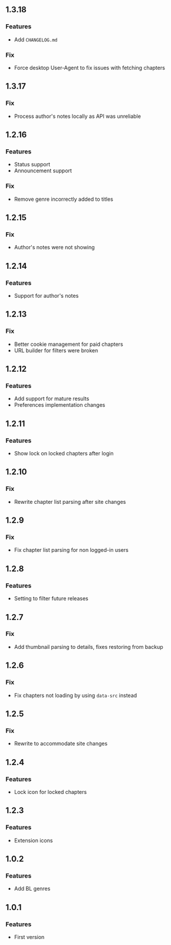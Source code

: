 ## 1.3.18

### Features

 * Add `CHANGELOG.md`

### Fix

 * Force desktop User-Agent to fix issues with fetching chapters

## 1.3.17

### Fix

 * Process author's notes locally as API was unreliable

## 1.2.16

### Features

 * Status support
 * Announcement support

### Fix

 * Remove genre incorrectly added to titles

## 1.2.15

### Fix

 * Author's notes were not showing

## 1.2.14

### Features

 * Support for author's notes

## 1.2.13

### Fix

 * Better cookie management for paid chapters
 * URL builder for filters were broken

## 1.2.12

### Features

 * Add support for mature results
 * Preferences implementation changes

## 1.2.11

### Features

 * Show lock on locked chapters after login

## 1.2.10

### Fix

 * Rewrite chapter list parsing after site changes

## 1.2.9

### Fix

 * Fix chapter list parsing for non logged-in users

## 1.2.8

### Features

 * Setting to filter future releases

## 1.2.7

### Fix

 * Add thumbnail parsing to details, fixes restoring from backup

## 1.2.6

### Fix

* Fix chapters not loading by using `data-src` instead

## 1.2.5

### Fix

* Rewrite to accommodate site changes

## 1.2.4

### Features

 * Lock icon for locked chapters

## 1.2.3

### Features

 * Extension icons

## 1.0.2

### Features

 * Add BL genres

## 1.0.1

### Features

 * First version
